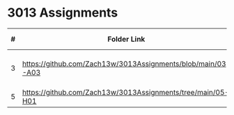 # 3013 Assignments
|  #  | Folder Link | Assignment Description |
| :-: | ----------- | ---------------------- |
|  3  | https://github.com/Zach13w/3013Assignments/blob/main/03-A03      | Delete function for binary search tree          |
|  5  | https://github.com/Zach13w/3013Assignments/tree/main/05-H01      | AVL tree diagram          |
